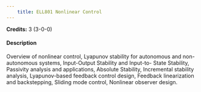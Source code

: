 ```yaml
---
    title: ELL801 Nonlinear Control
---
```

**Credits:** 3 (3-0-0)



#### Description 
Overview of nonlinear control, Lyapunov stability for autonomous and non-autonomous systems, Input-Output Stability and Input-to- State Stability, Passivity analysis and applications, Absolute Stability, Incremental stability analysis, Lyapunov-based feedback control design, Feedback linearization and backstepping, Sliding mode control, Nonlinear observer design.